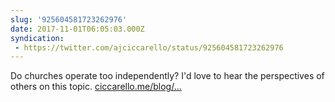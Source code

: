 ```yaml
---
slug: '925604581723262976'
date: 2017-11-01T06:05:03.000Z
syndication:
 - https://twitter.com/ajciccarello/status/925604581723262976
---
```


Do churches operate too independently? I'd love to hear the perspectives of others on this topic. [ciccarello.me/blog/…](https://www.ciccarello.me/blog/2017/11/01/are-our-churches-too-siloed/)
